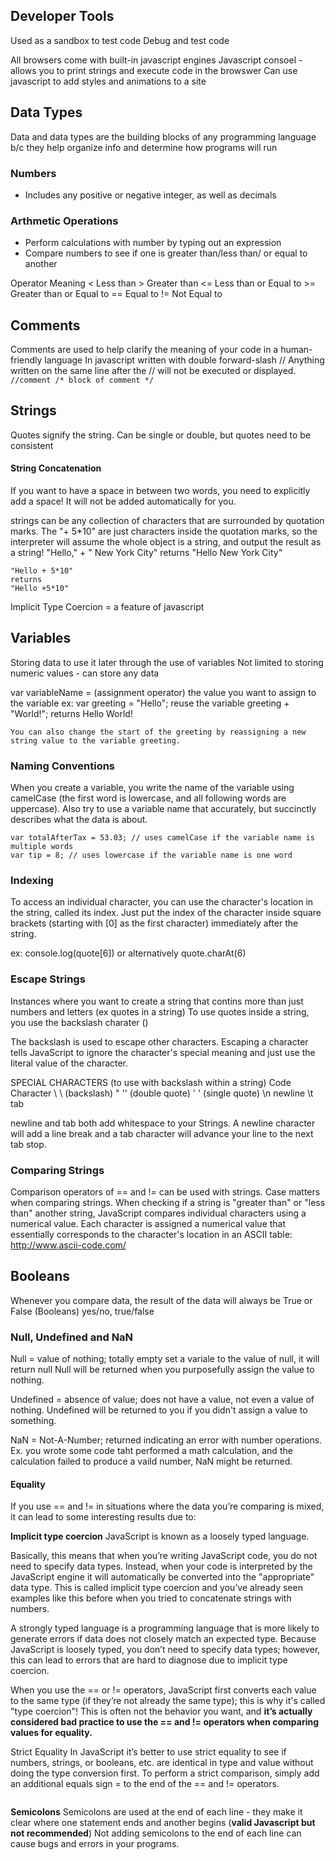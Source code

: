 ## Developer Tools

Used as a sandbox to test code
Debug and test code

All browsers come with built-in javascript engines
Javascript consoel - allows you to print strings and execute code in the browswer
Can use javascript to add styles and animations to a site

## Data Types
Data and data types are the building blocks of any programming language b/c they help organize info and determine how programs will run

### Numbers
* Includes any positive or negative integer, as well as decimals

### Arthmetic Operations
* Perform calculations with number by typing out an expression
* Compare numbers to see if one is greater than/less than/ or equal to another

Operator	Meaning
	<	Less than
	>	Greater than
	<=	Less than or Equal to
	>=	Greater than or Equal to
	==	Equal to
	!=	Not Equal to

## Comments
Comments are used to help clarify the meaning of your code in a human-friendly language
In javascript written with  double forward-slash 
// Anything written on the same line after the // will not be executed or displayed. 
	``` //comment
	/*
	block of comment
	*/ ```


## Strings
Quotes signify the string. Can be single or double, but quotes need to be consistent

#### String Concatenation
If you want to have a space in between two words, you need to explicitly add a space! It will not be added automatically for you.

strings can be any collection of characters that are surrounded by quotation marks. The "+ 5*10" are just characters inside the quotation marks, so the interpreter will assume the whole object is a string, and output the result as a string!
"Hello," + " New York City" returns "Hello New York City"
```
"Hello + 5*10" 
returns
"Hello +5*10"
```



Implicit Type Coercion = a feature of javascript

## Variables
Storing data to use it later through the use of variables
Not limited to storing numeric values - can store any data

var variableName = (assignment operator) the value you want to assign to the variable
	ex: var greeting = "Hello";
	reuse the variable
	greeting + "World!";
	returns Hello World!

	You can also change the start of the greeting by reassigning a new string value to the variable greeting.

### Naming Conventions

When you create a variable, you write the name of the variable using camelCase (the first word is lowercase, and all following words are uppercase). Also try to use a variable name that accurately, but succinctly describes what the data is about.

``` 
var totalAfterTax = 53.03; // uses camelCase if the variable name is multiple words
var tip = 8; // uses lowercase if the variable name is one word 
```

### Indexing

To access an individual character, you can use the character's location in the string, called its index. Just put the index of the character inside square brackets (starting with [0] as the first character) immediately after the string.

ex: console.log(quote[6]) or alternatively
quote.charAt(6) 

### Escape Strings

Instances where you want to create a string that contins more than just numbers and letters (ex quotes in a string)
  To use quotes inside a string, you use the backslash charater (\)

 The backslash is used to escape other characters. 
  Escaping a character tells JavaScript to ignore the character's special meaning and just use the literal value of the character. 

SPECIAL CHARACTERS (to use with backslash within a string)
 Code	Character
 \\		\ (backslash)
 \"		'' (double quote)
 \'		' (single quote)
 \n		newline
 \t		tab

newline and tab both add whitespace to your Strings. A newline character will add a line break and a tab character will advance your line to the next tab stop.

### Comparing Strings

Comparison operators of == and != can be used with strings. 
Case matters when comparing strings.
When checking if a string is "greater than" or "less than" another string, JavaScript compares individual characters using a numerical value. Each character is assigned a numerical value that essentially corresponds to the character's location in an ASCII table: http://www.ascii-code.com/

## Booleans

Whenever you compare data, the result of the data will always be True or False (Booleans)
yes/no, true/false

### Null, Undefined and NaN

Null = value of nothing; totally empty
	set a variale to the value of null, it will return null Null will be returned when you purposefully assign the value to nothing.

Undefined = absence of value; does not have a value, not even a value of nothing. Undefined will be returned to you if you didn't assign a value to something.

NaN = Not-A-Number; returned indicating an error with number operations. Ex. you wrote some code taht performed a math calculation, and the calculation failed to produce a vaild number, NaN might be returned. 


#### Equality

If you use == and != in situations where the data you’re comparing is mixed, it can lead to some interesting results due to:

**Implicit type coercion**
JavaScript is known as a loosely typed language.

Basically, this means that when you’re writing JavaScript code, you do not need to specify data types. Instead, when your code is interpreted by the JavaScript engine it will automatically be converted into the "appropriate" data type. This is called implicit type coercion and you’ve already seen examples like this before when you tried to concatenate strings with numbers.

A strongly typed language is a programming language that is more likely to generate errors if data does not closely match an expected type. Because JavaScript is loosely typed, you don’t need to specify data types; however, this can lead to errors that are hard to diagnose due to implicit type coercion.

When you use the == or != operators, JavaScript first converts each value to the same type (if they’re not already the same type); this is why it's called "type coercion"! This is often not the behavior you want, and **it’s actually considered bad practice to use the == and != operators when comparing values for equality.**

Strict Equality
In JavaScript it’s better to use strict equality to see if numbers, strings, or booleans, etc. are identical in type and value without doing the type conversion first. To perform a strict comparison, simply add an additional equals sign = to the end of the == and != operators.
```"1" === 1 
```

**Semicolons**
Semicolons are used at the end of each line - they make it clear where one statement ends and another begins (**valid Javascript but not recommended**) Not adding semicolons to the end of each line can cause bugs and errors in your programs. 


``` var totalAfterTax = 53.03; var tip = 8; // this is correct! 
```

